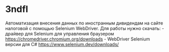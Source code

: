 # 3ndfl
Автоматизация внесения данных по иностранным дивидендам на сайте налоговой с помощью Selenium WebDriver.
Для работы нужно скачать:
    - драйвер для Selenium для управления браузером https://chromedriver.chromium.org/downloads
    - WebDriver Selenium версии для C# https://www.selenium.dev/downloads/